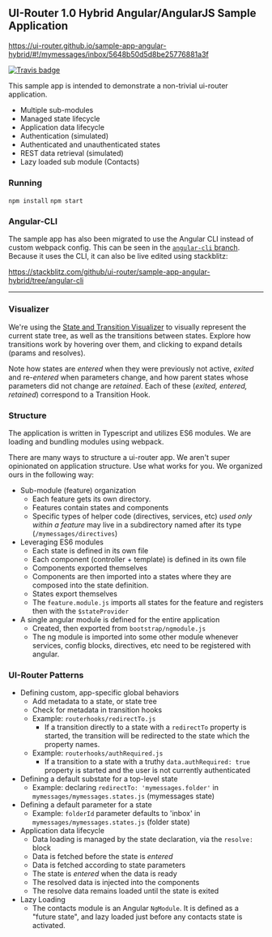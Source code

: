 ## UI-Router 1.0 Hybrid Angular/AngularJS Sample Application

https://ui-router.github.io/sample-app-angular-hybrid/#!/mymessages/inbox/5648b50d5d8be25776881a3f

[![Travis badge](https://travis-ci.org/ui-router/sample-app-angular-hybrid.svg?branch=master)](https://travis-ci.org/ui-router/sample-app-angular-hybrid)

This sample app is intended to demonstrate a non-trivial ui-router application.

- Multiple sub-modules
- Managed state lifecycle
- Application data lifecycle
- Authentication (simulated)
- Authenticated and unauthenticated states
- REST data retrieval (simulated)
- Lazy loaded sub module (Contacts)


### Running

`npm install`
`npm start`

### Angular-CLI

The sample app has also been migrated to use the Angular CLI instead of custom webpack config.
This can be seen in the [`angular-cli` branch](https://github.com/ui-router/sample-app-angular-hybrid/tree/angular-cli).
Because it uses the CLI, it can also be live edited using stackblitz:

https://stackblitz.com/github/ui-router/sample-app-angular-hybrid/tree/angular-cli

---

### Visualizer

We're using the [State and Transition Visualizer](http://github.com/ui-router/visualizer) to visually represent
the current state tree, as well as the transitions between states.  Explore how transitions work by hovering
over them, and clicking to expand details (params and resolves).

Note how states are _entered_ when they were previously not active, _exited_ and re-_entered_ when parameters change,
 and how parent states whose parameters did not change are _retained_.  Each of these (_exited, entered, retained_)
 correspond to a Transition Hook.

### Structure

The application is written in Typescript and utilizes ES6 modules.
We are loading and bundling modules using webpack.

There are many ways to structure a ui-router app.
We aren't super opinionated on application structure.
Use what works for you.
We organized ours in the following way:

- Sub-module (feature) organization
  - Each feature gets its own directory.
  - Features contain states and components
  - Specific types of helper code (directives, services, etc) _used only within a feature_ may live in a subdirectory
  named after its type (`/mymessages/directives`)
- Leveraging ES6 modules
  - Each state is defined in its own file
  - Each component (controller + template) is defined in its own file
  - Components exported themselves
  - Components are then imported into a states where they are composed into the state definition.
  - States export themselves
  - The `feature.module.js` imports all states for the feature and registers then with the `$stateProvider`
- A single angular module is defined for the entire application
  - Created, then exported from `bootstrap/ngmodule.js`
  - The ng module is imported into some other module whenever services, config blocks, directives, etc need
  to be registered with angular.

### UI-Router Patterns

- Defining custom, app-specific global behaviors
  - Add metadata to a state, or state tree
  - Check for metadata in transition hooks
  - Example: `routerhooks/redirectTo.js`
    - If a transition directly to a state with a `redirectTo` property is started,
    the transition will be redirected to the state which the property names.
  - Example: `routerhooks/authRequired.js`
    - If a transition to a state with a truthy `data.authRequired: true` property is started
    and the user is not currently authenticated
- Defining a default substate for a top-level state
  - Example: declaring `redirectTo: 'mymessages.folder'` in `mymessages/mymessages.states.js` (mymessages state)
- Defining a default parameter for a state
  - Example: `folderId` parameter defaults to 'inbox' in `mymessages/mymessages.states.js` (folder state)
- Application data lifecycle
  - Data loading is managed by the state declaration, via the `resolve:` block
  - Data is fetched before the state is _entered_
  - Data is fetched according to state parameters
  - The state is _entered_ when the data is ready
  - The resolved data is injected into the components
  - The resolve data remains loaded until the state is exited
- Lazy Loading
   - The contacts module is an Angular `NgModule`.  It is defined as a "future state", and lazy loaded just before any contacts state is activated.
